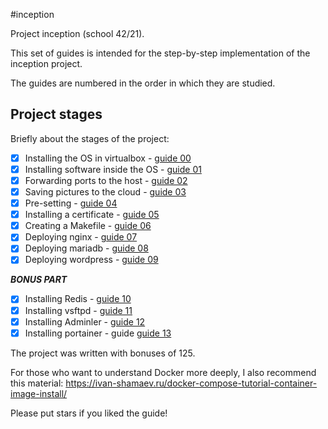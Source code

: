 #inception

Project inception (school 42/21).

This set of guides is intended for the step-by-step implementation of the inception project.

The guides are numbered in the order in which they are studied.

## Project stages

Briefly about the stages of the project:

- [X] Installing the OS in virtualbox - [guide 00](https://github.com/doffa-D/inception/blob/main/00_INSTALL_SYSTEM.md "Installing the OS in virtualbox")
- [X] Installing software inside the OS - [guide 01](https://github.com/doffa-D/inception/blob/main/01_INSTALL_SOFT.md "Installing software inside the OS")
- [X] Forwarding ports to the host - [guide 02](https://github.com/doffa-D/inception/blob/main/02_PORTS_FORWARDING.md "Forwarding ports to the host")
- [X] Saving pictures to the cloud - [guide 03](https://github.com/doffa-D/inception/blob/main/03_CLOUD_STORAGE.md "Saving pictures to the cloud")
- [X] Pre-setting - [guide 04](https://github.com/doffa-D/inception/blob/main/04_FIRST_SETTINGS.md "Pre-setting")
- [X] Installing a certificate - [guide 05](https://github.com/doffa-D/inception/blob/main/05_INSTALL_CERTIFICATE.md "Installing a certificate")
- [X] Creating a Makefile - [guide 06](https://github.com/doffa-D/inception/blob/main/06_MAKEFILE_CREATION.md "Creating a Makefile")
- [X] Deploying nginx - [guide 07](https://github.com/doffa-D/inception/blob/main/07_DOCKER_NGINX.md "Deploying nginx")
- [X] Deploying mariadb - [guide 08](https://github.com/doffa-D/inception/blob/main/08_DOCKER_MARIADB.md "Deploying mariadb")
- [X] Deploying wordpress - [guide 09](https://github.com/doffa-D/inception/blob/main/09_DOCKER_WORDPRESS.md "Deploying wordpress")

***BONUS PART***

- [X] Installing Redis - [guide 10](https://github.com/doffa-D/inception/blob/main/10_WORDPRESS_REDIS.md "Installing Redis")
- [X] Installing vsftpd - [guide 11](https://github.com/doffa-D/inception/blob/main/11_VSFTPD_SERVER.md "Installing vsftpd")
- [X] Installing Adminler - [guide 12](https://github.com/doffa-D/inception/blob/main/12_INSTALL_ADMINER.md "Installing Adminler")
- [X] Installing portainer - guide [guide 13](https://github.com/doffa-D/inception/blob/main/13_PORTAINER_INSTALL.md "Installing portainer")

The project was written with bonuses of 125.

For those who want to understand Docker more deeply, I also recommend this material: https://ivan-shamaev.ru/docker-compose-tutorial-container-image-install/

Please put stars if you liked the guide!
